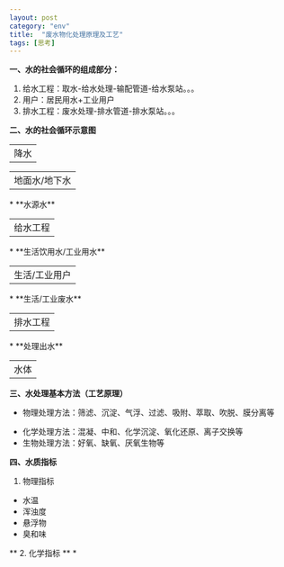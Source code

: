 ```yaml
---
layout: post
category: "env"
title:  "废水物化处理原理及工艺"
tags: [思考]
---
```


**一、水的社会循环的组成部分：**  
1. 给水工程：取水-给水处理-输配管道-给水泵站。。。  
2. 用户：居民用水+工业用户  
3. 排水工程：废水处理-排水管道-排水泵站。。。  
<!-- more -->
**二、水的社会循环示意图**
<table>
    <tr>
        <td>降水</td>
    </tr>
</table>
<table>
    <tr>
        <td>地面水/地下水</td>
    </tr>
</table>  
* **水源水**
<table>
    <tr>
        <td>给水工程</td>
    </tr>
</table>  
* **生活饮用水/工业用水**
<table>
    <tr>
        <td>生活/工业用户</td>
    </tr>
</table>  
* **生活/工业废水**
<table>
    <tr>
        <td>排水工程</td>
    </tr>
</table>  
* **处理出水**
<table>
    <tr>
        <td>水体</td>
    </tr>
</table>

**三、水处理基本方法（工艺原理）**  

- 物理处理方法：筛滤、沉淀、气浮、过滤、吸附、萃取、吹脱、膜分离等  
* 化学处理方法：混凝、中和、化学沉淀、氧化还原、离子交换等  
* 生物处理方法：好氧、缺氧、厌氧生物等    

**四、水质指标**  
1. 物理指标  
* 水温  
* 浑浊度  
* 悬浮物  
* 臭和味  

** 2. 化学指标 **
* 
